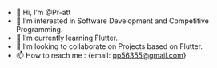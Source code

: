 - 👋 Hi, I’m @Pr-att
- 👀 I’m interested in Software Development and Competitive Programming.
- 🌱 I’m currently learning Flutter.
- 💞️ I’m looking to collaborate on Projects based on Flutter.
- 📫 How to reach me : {email: pp56355@gmail.com}

<!---
Pr-att/Pr-att is a ✨ special ✨ repository because its `README.md` (this file) appears on your GitHub profile.
You can click the Preview link to take a look at your changes.
--->

